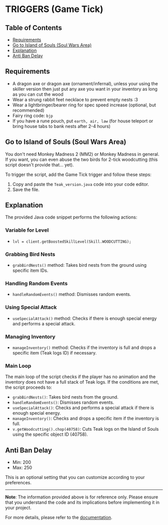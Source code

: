 # TRIGGERS (Game Tick)

## Table of Contents
- [Requirements](#requirements)
- [Go to Island of Souls (Soul Wars Area)](#go-to-island-of-souls-soul-wars-area)
- [Explanation](#explanation)
- [Anti Ban Delay](#anti-ban-delay)

## Requirements
- A dragon axe or dragon axe (ornament/infernal), unless your using the skiller version then just put any axe you want in your inventory as long as you can cut the wood
- Wear a strung rabbit feet necklace to prevent empty nests :3
- Wear a lightbringer/bearer ring for spec speed increase (optional, but recommended)
- Fairy ring code: `bjp`
- If you have a rune pouch, put `earth, air, law` (for house teleport or bring house tabs to bank nests after 2-4 hours)

## Go to Island of Souls (Soul Wars Area)
You don't need Monkey Madness 2 (MM2) or Monkey Madness in general. If you want, you can even abuse the two birds for 2-tick woodcutting (this script doesn't provide that... yet).

To trigger the script, add the Game Tick trigger and follow these steps:

1. Copy and paste the `Teak_version.java` code into your code editor.
2. Save the file.

## Explanation

The provided Java code snippet performs the following actions:

### Variable for Level
- `lvl = client.getBoostedSkillLevel(Skill.WOODCUTTING);`

### Grabbing Bird Nests
- `grabBirdNests()` method: Takes bird nests from the ground using specific item IDs.

### Handling Random Events
- `handleRandomEvents()` method: Dismisses random events.

### Using Special Attack
- `useSpecialAttack()` method: Checks if there is enough special energy and performs a special attack.

### Managing Inventory
- `manageInventory()` method: Checks if the inventory is full and drops a specific item (Teak logs ID) if necessary.

### Main Loop
The main loop of the script checks if the player has no animation and the inventory does not have a full stack of Teak logs. If the conditions are met, the script proceeds to:
- `grabBirdNests()`: Takes bird nests from the ground.
- `handleRandomEvents()`: Dismisses random events.
- `useSpecialAttack()`: Checks and performs a special attack if there is enough special energy.
- `manageInventory()`: Checks and drops a specific item if the inventory is full.
- `v.getWoodcutting().chop(40758)`: Cuts Teak logs on the Island of Souls using the specific object ID (40758).

## Anti Ban Delay

- Min: 200
- Max: 250

This is an optional setting that you can customize according to your preferences.

---

**Note**: The information provided above is for reference only. Please ensure that you understand the code and its implications before implementing it in your project.

For more details, please refer to the [documentation](https://vswitcher.com/portal/manager).
